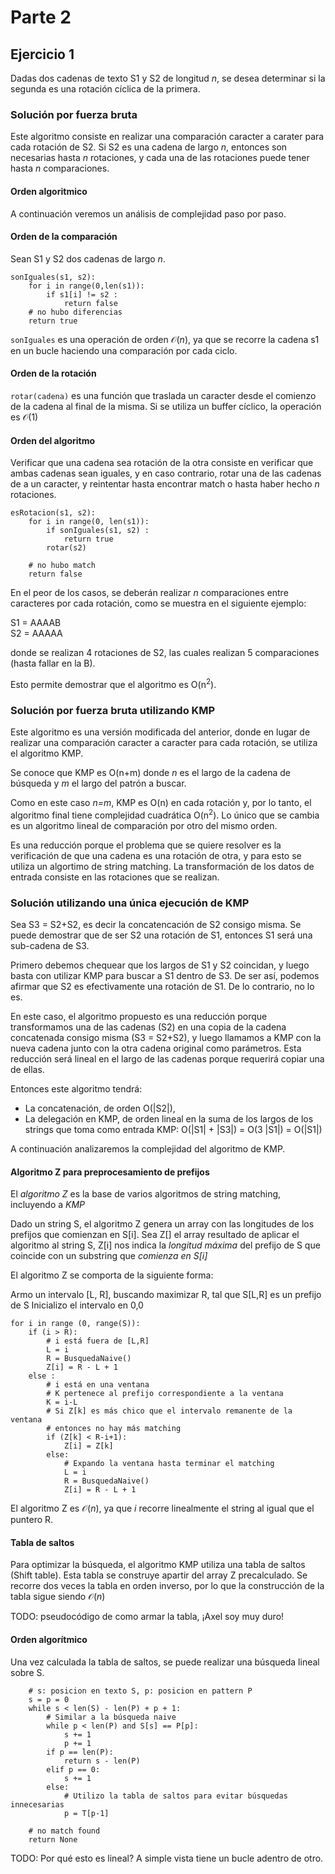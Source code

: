 # Parte 2

## Ejercicio 1

Dadas dos cadenas de texto S1 y S2 de longitud *n*, se desea determinar si la segunda es una rotación cíclica de la primera.


### Solución por fuerza bruta

Este algoritmo consiste en realizar una comparación caracter a carater para cada rotación de S2. Si S2 es una cadena de largo *n*, entonces son necesarias hasta *n* rotaciones, y cada una de las rotaciones puede tener hasta *n* comparaciones.


#### Orden algoritmico

A continuación veremos un análisis de complejidad paso por paso.


#### Orden de la comparación

Sean S1 y S2 dos cadenas de largo *n*.

~~~{.python}
sonIguales(s1, s2):
    for i in range(0,len(s1)):
        if s1[i] != s2 :
            return false
    # no hubo diferencias
    return true
~~~

`sonIguales` es una operación de orden $\mathcal{O}(n)$, ya que se recorre la cadena s1 en un bucle haciendo una comparación por cada ciclo.


#### Orden de la rotación

`rotar(cadena)` es una función que traslada un caracter desde el comienzo de la cadena al final de la misma. Si se utiliza un buffer cíclico, la operación es $\mathcal{O}(1)$


#### Orden del algoritmo

Verificar que una cadena sea rotación de la otra consiste en verificar que ambas cadenas sean iguales, y en caso contrario, rotar una de las cadenas de a un caracter, y reintentar hasta encontrar match o hasta haber hecho *n* rotaciones.

~~~{.python}
esRotacion(s1, s2):
    for i in range(0, len(s1)):
        if sonIguales(s1, s2) :
            return true
        rotar(s2)

    # no hubo match
    return false
~~~

En el peor de los casos, se deberán realizar *n* comparaciones entre caracteres por cada rotación, como se muestra en el siguiente ejemplo:

S1 = AAAAB\
S2 = AAAAA

donde se realizan 4 rotaciones de S2, las cuales realizan 5 comparaciones (hasta fallar en la B).

Esto permite demostrar que el algoritmo es O(n<sup>2</sup>).


### Solución por fuerza bruta utilizando KMP

Este algoritmo es una versión modificada del anterior, donde en lugar de realizar una comparación caracter a caracter para cada rotación, se utiliza el algoritmo KMP.

Se conoce que KMP es O(n+m) donde *n* es el largo de la cadena de búsqueda y *m* el largo del patrón a buscar.

Como en este caso *n=m*, KMP es O(n) en cada rotación y, por lo tanto, el algoritmo final tiene complejidad cuadrática O(n<sup>2</sup>). Lo único que se cambia es un algoritmo lineal de comparación por otro del mismo orden.

Es una reducción porque el problema que se quiere resolver es la verificación de que una cadena es una rotación de otra, y para esto se utiliza un algortimo de string matching. La transformación de los datos de entrada consiste en las rotaciones que se realizan.


### Solución utilizando una única ejecución de KMP

Sea S3 = S2+S2, es decir la concatencación de S2 consigo misma. Se puede demostrar que de ser S2 una rotación de S1, entonces S1 será una sub-cadena de S3.

Primero debemos chequear que los largos de S1 y S2 coincidan, y luego basta con utilizar KMP para buscar a S1 dentro de S3. De ser así, podemos afirmar que S2 es efectivamente una rotación de S1. De lo contrario, no lo es.

En este caso, el algoritmo propuesto es una reducción porque transformamos una de las cadenas (S2) en una copia de la cadena concatenada consigo misma (S3 = S2+S2), y luego llamamos a KMP con la nueva cadena junto con la otra cadena original como parámetros.
Esta reducción será lineal en el largo de las cadenas porque requerirá copiar una de ellas.

Entonces este algoritmo tendrá:
 - La concatenación, de orden O(|S2|),
 - La delegación en KMP, de orden lineal en la suma de los largos de los strings que toma como entrada KMP: O(|S1| + |S3|) = O(3 |S1|) = O(|S1|)

 A continuación analizaremos la complejidad del algoritmo de KMP.


#### Algoritmo Z para preprocesamiento de prefijos

El *algoritmo Z* es la base de varios algoritmos de string matching, incluyendo a *KMP*

Dado un string S, el algoritmo Z genera un array con las longitudes de los prefijos que comienzan en S[i]. Sea Z[] el array resultado de aplicar el algoritmo al string S, Z[i] nos indica la *longitud máxima* del prefijo de S que coincide con un substring que *comienza en S[i]*

El algoritmo Z se comporta de la siguiente forma:

Armo un intervalo [L, R], buscando maximizar R, tal que S[L,R] es un prefijo de S
Inicializo el intervalo en 0,0

~~~{.python}
for i in range (0, range(S)):
    if (i > R):
        # i está fuera de [L,R]
        L = i
        R = BusquedaNaive()
        Z[i] = R - L + 1
    else :
        # i está en una ventana
        # K pertenece al prefijo correspondiente a la ventana
        K = i-L
        # Si Z[k] es más chico que el intervalo remanente de la ventana
        # entonces no hay más matching
        if (Z[k] < R-i+1):
            Z[i] = Z[k]
        else:
            # Expando la ventana hasta terminar el matching
            L = i
            R = BusquedaNaive()
            Z[i] = R - L + 1
~~~

El algoritmo Z es $\mathcal{O}(n)$, ya que *i* recorre linealmente el string al igual que el puntero R.

#### Tabla de saltos

Para optimizar la búsqueda, el algoritmo KMP utiliza una tabla de saltos (Shift table). Esta tabla se construye apartir del array Z precalculado. Se recorre dos veces la tabla en orden inverso, por lo que la construcción de la tabla sigue siendo $\mathcal{O}(n)$

TODO: pseudocódigo de como armar la tabla, ¡Axel soy muy duro!


#### Orden algorítmico

Una vez calculada la tabla de saltos, se puede realizar una búsqueda lineal sobre S.

~~~
    # s: posicion en texto S, p: posicion en pattern P
    s = p = 0
    while s < len(S) - len(P) + p + 1:
        # Similar a la búsqueda naive
        while p < len(P) and S[s] == P[p]:
            s += 1
            p += 1
        if p == len(P):
            return s - len(P)
        elif p == 0:
            s += 1
        else:
            # Utilizo la tabla de saltos para evitar búsquedas innecesarias
            p = T[p-1]

    # no match found
    return None
~~~

TODO: Por qué esto es lineal? A simple vista tiene un bucle adentro de otro.
